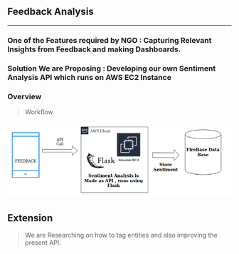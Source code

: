 <h2>Feedback Analysis  </h2>

<hr />

<h3> One of the  Features required by NGO : Capturing Relevant Insights from Feedback and making Dashboards.</h3>

<h3> Solution  We are Proposing : Developing our own Sentiment Analysis API which runs on AWS EC2 Instance </h3>

<h3> Overview </h3>

> Workflow

<img src= 'Images/architecture.png' > 



<h2> Extension </h2>

> We are Researching on how to tag entities and also improving the present API.